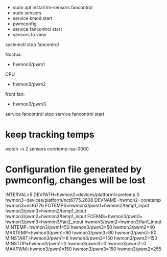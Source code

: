  - sudo apt install lm-sensors fancontrol
 - sudo sensors
 - service kmod start
 - pwmconfig
 - service fancontrol start
 - sensors to view    

systemctl stop fancontrol

Noctua:
 - hwmon3/pwm1

CPU
 - hwmon3/pwm2

front fan:
 - hwmon3/pwm3

service fancontrol stop
service fancontrol start

# keep tracking temps
watch -n 2 sensors coretemp-isa-0000


# Configuration file generated by pwmconfig, changes will be lost
INTERVAL=5
DEVPATH=hwmon2=devices/platform/coretemp.0 hwmon3=devices/platform/nct6775.2608
DEVNAME=hwmon2=coretemp hwmon3=nct6776
FCTEMPS=hwmon3/pwm1=hwmon2/temp1_input hwmon3/pwm3=hwmon2/temp1_input hwmon3/pwm2=hwmon2/temp1_input
FCFANS=hwmon3/pwm1= hwmon3/pwm3=hwmon3/fan2_input hwmon3/pwm2=hwmon3/fan1_input
MINTEMP=hwmon3/pwm1=50 hwmon3/pwm3=50 hwmon3/pwm2=40
MAXTEMP=hwmon3/pwm1=90 hwmon3/pwm3=90 hwmon3/pwm2=80
MINSTART=hwmon3/pwm1=8 hwmon3/pwm3=150 hwmon3/pwm2=150
MINSTOP=hwmon3/pwm1=0 hwmon3/pwm3=0 hwmon3/pwm2=0
MAXPWM=hwmon3/pwm1=150 hwmon3/pwm3=150 hwmon3/pwm2=255